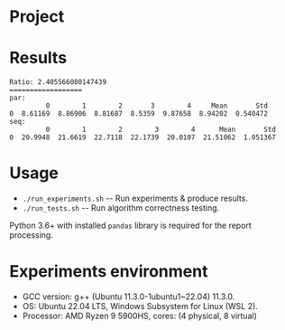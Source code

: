 # Project

# Results
```
Ratio: 2.405566080147439
==================
par:
         0        1        2       3        4     Mean       Std
0  8.61169  8.86906  8.81687  8.5359  9.87658  8.94202  0.540472
seq:
         0        1        2        3        4      Mean       Std
0  20.9948  21.6619  22.7118  22.1739  20.0107  21.51062  1.051367
```

# Usage 
- `./run_experiments.sh` -- Run experiments & produce results.
- `./run_tests.sh` -- Run algorithm correctness testing.

Python 3.6+ with installed `pandas` library is required for the report processing.

# Experiments environment
- GCC version: g++ (Ubuntu 11.3.0-1ubuntu1~22.04) 11.3.0.
- OS: Ubuntu 22.04 LTS, Windows Subsystem for Linux (WSL 2).
- Processor: AMD Ryzen 9 5900HS, cores: (4 physical, 8 virtual)